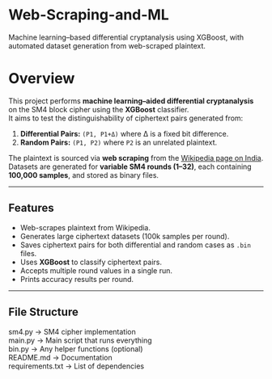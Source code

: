 # Web-Scraping-and-ML
Machine learning–based differential cryptanalysis using XGBoost, with automated dataset generation from web-scraped plaintext.

# Overview
This project performs **machine learning–aided differential cryptanalysis** on the SM4 block cipher using the **XGBoost** classifier.  
It aims to test the distinguishability of ciphertext pairs generated from:
1. **Differential Pairs:** `(P1, P1+Δ)` where Δ is a fixed bit difference.
2. **Random Pairs:** `(P1, P2)` where `P2` is an unrelated plaintext.

The plaintext is sourced via **web scraping** from the [Wikipedia page on India](https://en.wikipedia.org/wiki/India).  
Datasets are generated for **variable SM4 rounds (1–32)**, each containing **100,000 samples**, and stored as binary files.

---

## Features
- Web-scrapes plaintext from Wikipedia.
- Generates large ciphertext datasets (100k samples per round).
- Saves ciphertext pairs for both differential and random cases as `.bin` files.
- Uses **XGBoost** to classify ciphertext pairs.
- Accepts multiple round values in a single run.
- Prints accuracy results per round.

---

## File Structure
sm4.py     → SM4 cipher implementation  
main.py    → Main script that runs everything  
bin.py     → Any helper functions (optional)  
README.md  → Documentation  
requirements.txt → List of dependencies  
